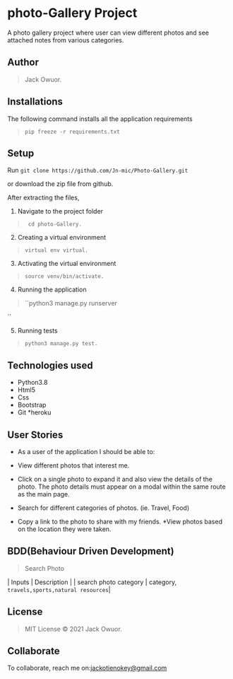 # photo-Gallery Project
A photo gallery project where user can view different photos and see attached notes from various categories.

## Author
>  Jack Owuor.

## Installations

The following command installs all the application requirements
>``pip freeze -r requirements.txt`` 

## Setup
Run 
``git clone https://github.com/Jn-mic/Photo-Gallery.git``

or download the zip file from github.

After extracting the files, 

1. Navigate to the project folder
>`` cd photo-Gallery.`` 

2. Creating a virtual environment
>``virtual env virtual.``

3. Activating the virtual environment
>``source venv/bin/activate.``

4. Running the application
>``python3 manage.py runserver 

``

5. Running tests

 > ``python3 manage.py test.``

## Technologies used
* Python3.8
* Html5
* Css
* Bootstrap
* Git
*heroku
## User Stories
* As a user of the application I should be able to:

* View different photos that interest me.
* Click on a single photo to expand it and also view the details of the photo. The photo details must appear on a modal within the same route as the main page.
* Search for different categories of photos. (ie. Travel, Food)
* Copy a link to the photo to share with my friends.
*View photos based on the location they were taken.


## BDD(Behaviour Driven Development)
>Search Photo

| Inputs |  Description |
| search photo category | category, ``travels,sports,natural resources``|


## License
> MIT License &copy; 2021 Jack  Owuor.

## Collaborate
To collaborate, reach me on:[jackotienokey@gmail.com]()
